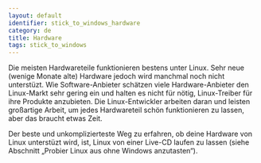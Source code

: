 ```yaml
---
layout: default
identifier: stick_to_windows_hardware
category: de
title: Hardware
tags: stick_to_windows
---
```


Die meisten Hardwareteile funktionieren bestens unter Linux. Sehr neue (wenige Monate alte) Hardware jedoch wird manchmal noch nicht unterst&uuml;zt. Wie Software-Anbieter sch&auml;tzen viele Hardware-Anbieter den Linux-Markt sehr gering ein und halten es nicht f&uuml;r n&ouml;tig, Linux-Treiber f&uuml;r ihre Produkte anzubieten. Die Linux-Entwickler arbeiten daran und leisten großartige Arbeit, um jedes Hardwareteil sch&ouml;n funktionieren zu lassen, aber das braucht etwas Zeit.

Der beste und unkomplizierteste Weg zu erfahren, ob deine Hardware von Linux unterst&uuml;zt wird, ist, Linux von einer Live-CD laufen zu lassen (siehe Abschnitt „Probier Linux aus ohne Windows anzutasten“).


